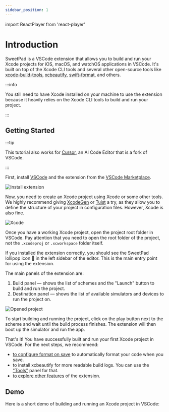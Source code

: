 ```yaml
---
sidebar_position: 1
---
```


import ReactPlayer from 'react-player'

# Introduction

SweetPad is a VSCode extension that allows you to build and run your Xcode projects for iOS, macOS, and watchOS
applications in VSCode. It's built on top of the Xcode CLI tools and several other open-source tools like
[xcode-build-tools](https://github.com/SolaWing/xcode-build-server),
[xcbeautify](https://github.com/cpisciotta/xcbeautify), [swift-format](https://github.com/swiftlang/swift-format), and
others.

:::info

You still need to have Xcode installed on your machine to use the extension because it heavily relies on the Xcode CLI
tools to build and run your project.

:::

## Getting Started

:::tip

This tutorial also works for [Cursor](https://www.cursor.com/), an AI Code Editor that is a fork of VSCode.

:::

First, install [VSCode](https://code.visualstudio.com/) and the extension from the
[VSCode Marketplace](https://marketplace.visualstudio.com/items?itemName=SweetPad.sweetpad).

![Install extension](/images/intro/install-extension.png)

Now, you need to create an Xcode project using Xcode or some other tools. We highly recommend giving
[XcodeGen](https://github.com/yonaskolb/XcodeGen) or [Tuist](https://tuist.io/) a try, as they allow you to define the
structure of your project in configuration files. However, Xcode is also fine.

![Xcode](/images/intro/create-project.png)

Once you have a working Xcode project, open the project root folder in VSCode. Pay attention that you need to open the
root folder of the project, not the `.xcodeproj` or `.xcworkspace` folder itself.

If you installed the extension correctly, you should see the SweetPad lollipop icon 🍭 in the left sidebar of the
editor. This is the main entry point for using the extension.

The main panels of the extension are:

1. Build panel — shows the list of schemes and the "Launch" button to build and run the project.
2. Destination panel — shows the list of available simulators and devices to run the project on.

![Opened project](/images/intro/open-project.png)

To start building and running the project, click on the play button next to the scheme and wait until the build process
finishes. The extension will then boot up the simulator and run the app.

That's it! You have successfully built and run your first Xcode project in VSCode. For the next steps, we recommend:

- [to configure format on save](./format.md) to automatically format your code when you save.
- to install xcbeautify for more readable build logs. You can use the ["Tools"](./tools.md) panel for that.
- [to explore other features](/) of the extension.

## Demo

Here is a short demo of building and running an Xcode project in VSCode:

<ReactPlayer url="/images/intro/build-demo.mp4" controls height="100%" width="100%" />
